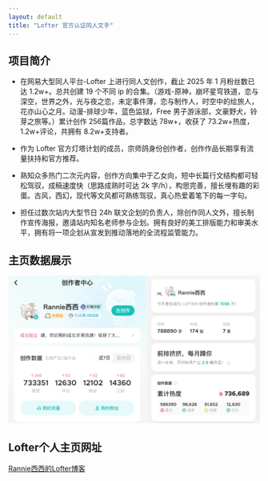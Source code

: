 ```yaml
---
layout: default
title: "Lofter 官方认证同人文手"
---
```

## 项目简介
- 在网易大型同人平台-Lofter 上进行同人文创作，截止 2025 年 1 月粉丝数已达 1.2w+。总共创建 19 个不同 ip 的合集。（游戏-原神，崩坏星穹铁道，恋与深空，世界之外，光与夜之恋，未定事件薄，恋与制作人，时空中的绘旅人，花亦山心之月。动漫-排球少年，蓝色监狱，Free 男子游泳部，文豪野犬，铃芽之旅等。）累计创作 256篇作品，总字数达 78w+，收获了 73.2w+热度，1.2w+评论，共拥有 8.2w+支持者。
  
- 作为 Lofter 官方灯塔计划的成员，宗师鸽身份创作者，创作作品长期享有流量扶持和官方推荐。
  
- 熟知众多热门二次元内容，创作方向集中于乙女向，短中长篇行文结构都可轻松驾驭，成稿速度快（思路成熟时可达 2k 字/h），构思完善，擅长埋有趣的彩蛋。古风，西幻，现代等文风都可熟练驾驭，真心热爱着笔下的每一字句。
  
- 担任过数次站内大型节日 24h 联文企划的负责人，除创作同人文外，擅长制作宣传海报，邀请站内知名老师参与企划。拥有良好的美工排版能力和审美水平，拥有将一项企划从宣发到推动落地的全流程监管能力。

## 主页数据展示
![lof](image/lof.jpg)

## Lofter个人主页网址
[Rannie西西的Lofter博客](https://rannie453.lofter.com)
